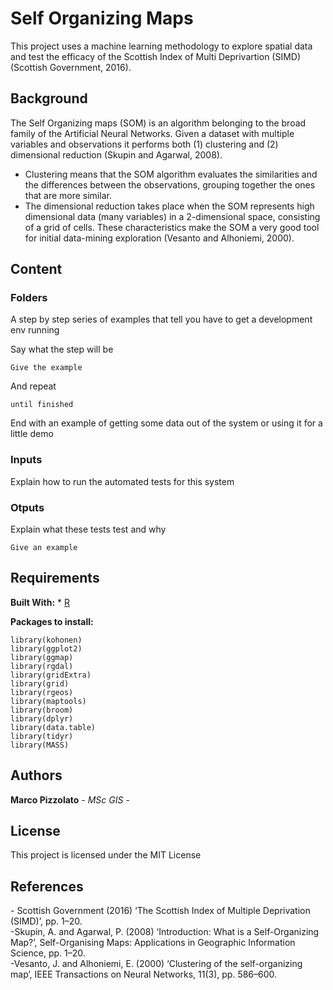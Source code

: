 # Self Organizing Maps

This project uses a machine learning methodology to explore spatial data and test the efficacy of the Scottish Index of Multi Deprivartion (SIMD) (Scottish Government, 2016).

## Background

The Self Organizing maps (SOM) is an algorithm belonging to the broad family of the Artificial Neural Networks. Given a dataset
with multiple variables and observations it performs both (1) clustering and (2) dimensional reduction (Skupin and Agarwal, 2008).  
* Clustering means that the SOM algorithm evaluates the similarities and the differences between the observations, grouping together the ones that are more similar.  
* The dimensional reduction takes place when the SOM represents high dimensional data (many variables) in a 2-dimensional space, consisting of a grid of cells. These characteristics make the SOM a very good tool for initial data-mining exploration (Vesanto and Alhoniemi, 2000).

## Content
### Folders

A step by step series of examples that tell you have to get a development env running

Say what the step will be

```
Give the example
```

And repeat

```
until finished
```

End with an example of getting some data out of the system or using it for a little demo

### Inputs

Explain how to run the automated tests for this system

### Otputs

Explain what these tests test and why

```
Give an example
```
## Requirements

**Built With:** * [R](https://www.rstudio.com/)

**Packages to install:**

```
library(kohonen)
library(ggplot2)
library(ggmap)
library(rgdal)
library(gridExtra)
library(grid)
library(rgeos)
library(maptools)
library(broom)
library(dplyr)
library(data.table)
library(tidyr)
library(MASS)
```

## Authors

**Marco Pizzolato** - *MSc GIS* -

## License

This project is licensed under the MIT License

## References

\- Scottish Government (2016) ‘The Scottish Index of Multiple Deprivation (SIMD)’, pp. 1–20.  
\-Skupin, A. and Agarwal, P. (2008) ‘Introduction: What is a Self-Organizing Map?’, Self-Organising Maps:
  Applications in Geographic Information Science, pp. 1–20.  
\-Vesanto, J. and Alhoniemi, E. (2000) ‘Clustering of the self-organizing map’, IEEE Transactions on Neural
  Networks, 11(3), pp. 586–600.  

